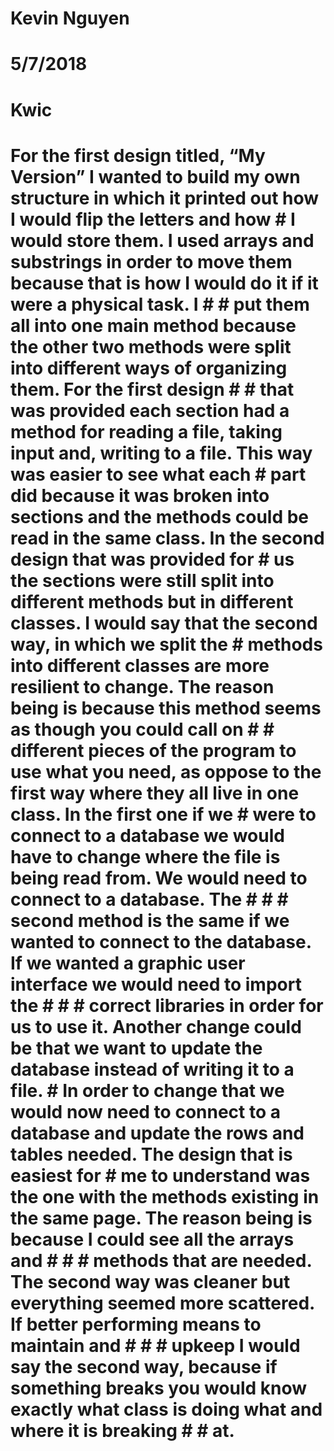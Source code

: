 # Kevin Nguyen
# 5/7/2018
# Kwic

# For the first design titled, “My Version” I wanted to build my own structure in which it printed out how I would flip the letters and how # I would store them. I used arrays and substrings in order to move them because that is how I would do it if it were a physical task. I # # put them all into one main method because the other two methods were split into different ways of organizing them. For the first design # # that was provided each section had a method for reading a file, taking input and, writing to a file. This way was easier to see what each # part did because it was broken into sections and the methods could be read in the same class. In the second design that was provided for # us the sections were still split into different methods but in different classes. I would say that the second way, in which we split the # methods into different classes are more resilient to change. The reason being is because this method seems as though you could call on # # different pieces of the program to use what you need, as oppose to the first way where they all live in one class. In the first one if we # were to connect to a database we would have to change where the file is being read from. We would need to connect to a database. The # # # second method is the same if we wanted to connect to the database. If we wanted a graphic user interface we would need to import the # # # correct libraries in order for us to use it. Another change could be that we want to update the database instead of writing it to a file. # In order to change that we would now need to connect to a database and update the rows and tables needed. The design that is easiest for # me to understand was the one with the methods existing in the same page. The reason being is because I could see all the arrays and #  # # methods that are needed. The second way was cleaner but everything seemed more scattered. If better performing means to maintain and # # # upkeep I would say the second way, because if something breaks you would know exactly what class is doing what and where it is breaking # # at. 

